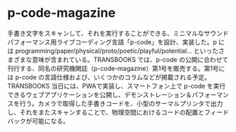 # p-code-magazine

手書き文字をスキャンして、それを実行することができる、ミニマルなサウンドパフォーマンス用ライブコーディング言語「p-code」を設計、実装した。p には programming/paper/physical/proto/poetic/playful/potential... といったさまざまな意味が含まれている。TRANSBOOKS では、p-code の公開に合わせて刊行する、同名の研究機関誌（p-code-magazine）第1号を販売する。第1号には p-code の言語仕様および、いくつかのコラムなどが掲載される予定。TRANSBOOKS 当日には、PWAで実装し、スマートフォン上で p-code を実行できるウェブアプリケーションを公開し、デモンストレーション＆パフォーマンスを行う。カメラで取得した手書きコードを、小型のサーマルプリンタで出力し、それをまたスキャンすることで、物理空間におけるコードの配置とフィードバックが可能になる。
